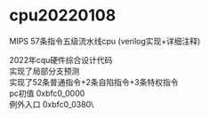 # cpu20220108
MIPS 57条指令五级流水线cpu (verilog实现+详细注释)

2022年cqu硬件综合设计代码\
实现了局部分支预测\
实现了52条普通指令+2条自陷指令+3条特权指令\
pc初值 0xbfc0_0000\
例外入口 0xbfc0_0380\
